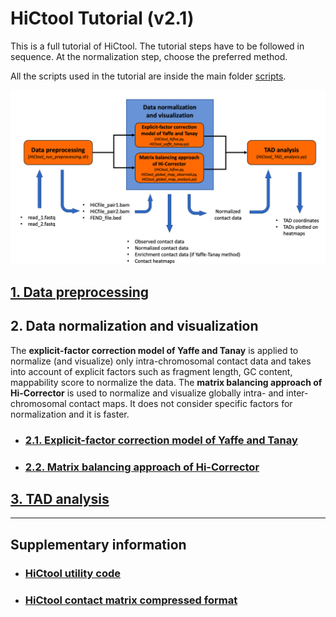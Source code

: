 # HiCtool Tutorial (v2.1)

This is a full tutorial of HiCtool. The tutorial steps have to be followed in sequence. At the normalization step, choose the preferred method.

All the scripts used in the tutorial are inside the main folder [scripts](https://github.com/Zhong-Lab-UCSD/HiCtool/tree/master/scripts).

![](/tutorial/HiCtool_workflow.png)

## [1. Data preprocessing](/tutorial/data-preprocessing.md)
## 2. Data normalization and visualization
The **explicit-factor correction model of Yaffe and Tanay** is applied to normalize (and visualize) only intra-chromosomal contact data and takes into account of explicit factors such as fragment length, GC content, mappability score to normalize the data. The **matrix balancing approach of Hi-Corrector** is used to normalize and visualize globally intra- and inter-chromosomal contact maps. It does not consider specific factors for normalization and it is faster.
- ### [2.1. Explicit-factor correction model of Yaffe and Tanay](/tutorial/normalization-yaffe-tanay.md)
- ### [2.2. Matrix balancing approach of Hi-Corrector](/tutorial/normalization-matrix-balancing.md)
## [3. TAD analysis](/tutorial/tad-analysis.md)

***
## Supplementary information

- ### [HiCtool utility code](/tutorial/HiCtool_utility_code.md)
- ### [HiCtool contact matrix compressed format](/tutorial/HiCtool_compressed_format.md)

